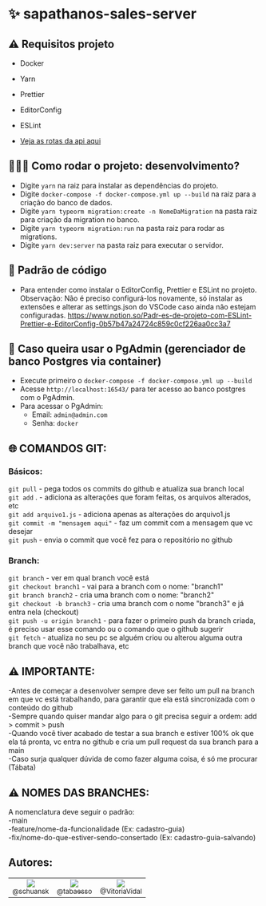 # ✨ sapathanos-sales-server

## ⚠ Requisitos projeto
-  Docker
-  Yarn
-  Prettier
-  EditorConfig
-  ESLint

- [Veja as rotas da api aqui](routes.md)

## 👩🏻‍💻 Como rodar o projeto: desenvolvimento?

   -  Digite `yarn` na raiz para instalar as dependências do projeto.
   -  Digite `docker-compose -f docker-compose.yml up --build` na raiz para a criação do banco de dados.
   -  Digite `yarn typeorm migration:create -n NomeDaMigration` na pasta raiz para criação da migration no banco.
   -  Digite `yarn typeorm migration:run` na pasta raiz para rodar as migrations.
   -  Digite `yarn dev:server` na pasta raiz para executar o servidor.

## 🛑 Padrão de código
   -  Para entender como instalar o EditorConfig, Prettier e ESLint no projeto. Observação: Não é preciso configurá-los novamente, só instalar as extensões e alterar as settings.json do VSCode caso ainda não estejam configuradas. https://www.notion.so/Padr-es-de-projeto-com-ESLint-Prettier-e-EditorConfig-0b57b47a24724c859c0cf226aa0cc3a7

## 🐘 Caso queira usar o PgAdmin (gerenciador de banco Postgres via container)
  -  Execute primeiro o `docker-compose -f docker-compose.yml up --build`
  -  Acesse `http://localhost:16543/` para ter acesso ao banco postgres com o PgAdmin.
  -  Para acessar o PgAdmin:
      - Email: `admin@admin.com`
      - Senha: `docker`

## 🌐 COMANDOS GIT:

### Básicos:
`git pull` - pega todos os commits do github e atualiza sua branch local<br>
`git add` . - adiciona as alterações que foram feitas, os arquivos alterados, etc<br>
`git add arquivo1.js` - adiciona apenas as alterações do arquivo1.js<br>
`git commit -m "mensagem aqui"` - faz um commit com a mensagem que vc desejar<br>
`git push` - envia o commit que você fez para o repositório no github<br>

### Branch:
`git branch` - ver em qual branch você está<br>
`git checkout branch1` - vai para a branch com o nome: "branch1"<br>
`git branch branch2` - cria uma branch com o nome: "branch2"<br>
`git checkout -b branch3` - cria uma branch com o nome "branch3" e já entra nela (checkout)<br>
`git push -u origin branch1` - para fazer o primeiro push da branch criada, é preciso usar esse comando ou o comando que o github sugerir<br>
`git fetch` - atualiza no seu pc se alguém criou ou alterou alguma outra branch que você não trabalhava, etc<br>

## ⚠ IMPORTANTE:
-Antes de começar a desenvolver sempre deve ser feito um pull na branch em que vc está trabalhando, para garantir que ela está sincronizada com o conteúdo do github<br>
-Sempre quando quiser mandar algo para o git precisa seguir a ordem: add > commit > push<br>
-Quando você tiver acabado de testar a sua branch e estiver 100% ok que ela tá pronta, vc entra no github e cria um pull request da sua branch para a main<br>
-Caso surja qualquer dúvida de como fazer alguma coisa, é só me procurar (Tábata)<br>

## ⚠ NOMES DAS BRANCHES:
A nomenclatura deve seguir o padrão:<br>
-main<br>
-feature/nome-da-funcionalidade (Ex: cadastro-guia)<br>
-fix/nome-do-que-estiver-sendo-consertado (Ex: cadastro-guia-salvando)<br>

## Autores:

<table>
    <tr>
        <td style="text-align:center">
            <a href="https://github.com/schuansk" target="blank" rel="noopener"><img src="https://avatars1.githubusercontent.com/u/11741138?s=115&v=4"><br><sub>@schuansk</sub></a>
        </td>
        <td style="text-align:center">
            <a href="https://github.com/tabaesso" target="blank" rel="noopener"><img src="https://avatars1.githubusercontent.com/u/43206830?s=115&v=4"><br><sub>@tabaesso</sub></a>
        </td>
        <td style="text-align:center">
            <a href="https://github.com/VitoriaVidal" target="blank" rel="noopener"><img src="https://avatars1.githubusercontent.com/u/47597666?s=115&v=4"><br><sub>@VitoriaVidal</sub></a>
        </td>
    </tr>
</table>
